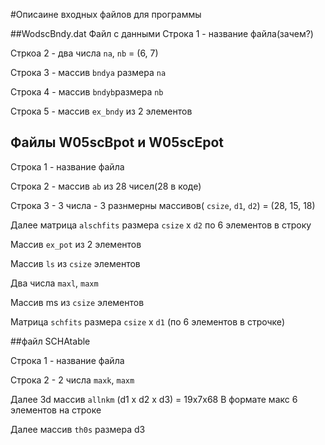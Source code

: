 #Описаине входных файлов для программы

##WodscBndy.dat
Файл с данными
Строка 1 - название файла(зачем?)

Стркоа 2 - два числа `na`, `nb` = (6, 7)

Строка 3 - массив `bndya` размера `na`

Строка 4 - массив `bndyb`размера `nb`

Строка 5 - массив `ex_bndy` из 2 элементов



## Файлы W05scBpot и W05scEpot
Строка 1 - название файла

Строка 2 - массив `ab` из 28 чисел(28 в коде)

Строка 3 - 3 числа - 3 разнмерны массивов( `csize`, `d1`, `d2`) = (28, 15, 18)

Далее матрица `alschfits` размера `csize` x `d2` по 6 элементов в строку 

Массив `ex_pot` из 2 элементов

Массив `ls` из `csize` элементов

Два числа `maxl`, `maxm`

Массив ms из `csize` элементов

Матрица `schfits` размера `csize` x `d1` (по 6 элементов в строчке)

##файл SCHAtable

Строка 1 - название файла

Строка 2 - 2 числа `maxk`, `maxm` 

Далее 3d массив `allnkm` (d1 x d2 x d3) = 19x7x68 В формате макс 6 элементов на строке 


Далее массив `th0s` размера d3 

